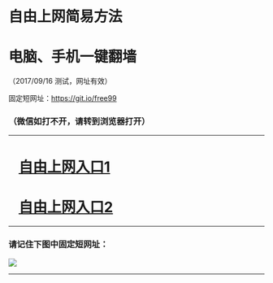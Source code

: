 ﻿# 自由上网简易方法

# 电脑、手机一键翻墙

（2017/09/16 测试，网址有效）

固定短网址：https://git.io/free99

### （微信如打不开，请转到浏览器打开）


***





# &nbsp;&nbsp; <a href="http://ft1300918861.fwq-tz1003.online/fwqtz01.html?t=09160013302 " target="_blank">自由上网入口1</a>
# &nbsp;&nbsp; <a href="http://ft2926919070.fwq-tz1004.online/fwqtz02.html?t=091600113045 " target="_blank">自由上网入口2</a>
***

### 请记住下图中固定短网址：

<img src="https://s3-us-west-2.amazonaws.com/fwq-1001/yjfq-20170905okok.png" /> 


***

